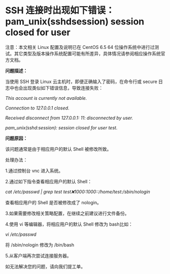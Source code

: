 # SSH 连接时出现如下错误：pam_unix(sshdsession) session closed for user



注意：本文相关 Linux 配置及说明已在 CentOS 6.5 64 位操作系统中进行过测试。其它类型及版本操作系统配置可能有所差异，具体情况请参阅相应操作系统官方文档。



**问题描述：**

当使用 SSH 登录 Linux 云主机时，即便正确输入了密码，在命令行或 secure 日志中也会出现类似如下错误信息，导致连接失败：

*This account is currently not available.*

*Connection to 127.0.0.1 closed.*

*Received disconnect from 127.0.0.1: 11: disconnected by user.*

*pam_unix(sshd:session): session closed for user test.*



**问题原因：**

该问题通常是由于相应用户的默认 Shell 被修改所致。



处理办法：

1.通过控制台 vnc 进入系统。

2.通过如下指令查看相应用户的默认 Shell：


*cat /etc/passwd | grep test
test:x:1000:1000::/home/test:/sbin/nologin*

查看相应用户的 Shell 是否被修改成了 nologin。



3.如果需要修改相关策略配置，在继续之前建议进行文件备份。

4.使用 vi 等编辑器，将相应用户的默认 Shell 修改为 bash比如：


*vi /etc/passwd*

将 /sbin/nologin 修改为 /bin/bash

5.从客户端再次尝试连接服务器。



如无法解决您的问题，请向我们提工单。

